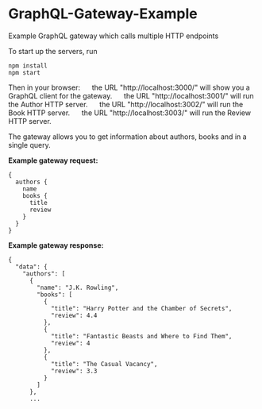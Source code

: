 # GraphQL-Gateway-Example
Example GraphQL gateway which calls multiple HTTP endpoints

To start up the servers, run
```
npm install
npm start
```
Then in your browser:
&nbsp;&nbsp;&nbsp;&nbsp; the URL "http://localhost:3000/" will show you a GraphQL client for the gateway.
&nbsp;&nbsp;&nbsp;&nbsp; the URL "http://localhost:3001/" will run the Author HTTP server.
&nbsp;&nbsp;&nbsp;&nbsp; the URL "http://localhost:3002/" will run the Book HTTP server.
&nbsp;&nbsp;&nbsp;&nbsp; the URL "http://localhost:3003/" will run the Review HTTP server.

The gateway allows you to get information about authors, books and in a single query.

**Example gateway request:**
```
{
  authors {
    name
    books {
      title
      review
    }
  }
}

```

**Example gateway response:**
```
{
  "data": {
    "authors": [
      {
        "name": "J.K. Rowling",
        "books": [
          {
            "title": "Harry Potter and the Chamber of Secrets",
            "review": 4.4
          },
          {
            "title": "Fantastic Beasts and Where to Find Them",
            "review": 4
          },
          {
            "title": "The Casual Vacancy",
            "review": 3.3
          }
        ]
      },
      ...
```
